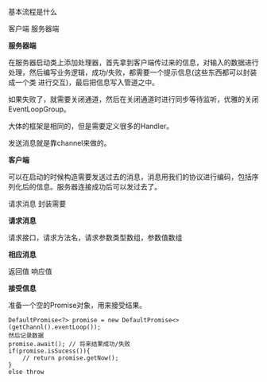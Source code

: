基本流程是什么

客户端 服务器端

**服务器端**

在服务器启动类上添加处理器，首先拿到客户端传过来的信息，对输入的数据进行处理，然后编写业务逻辑，成功/失败，都需要一个提示信息(这些东西都可以封装成一个类 进行交互)，最后把信息写入管道之中。 

如果失败了，就需要关闭通道，然后在关闭通道时进行同步等待监听，优雅的关闭EventLoopGroup。

大体的框架是相同的，但是需要定义很多的Handler。

发送消息就是靠channel来做的。

**客户端**

可以在启动的时候构造需要发送过去的消息，消息用我们的协议进行编码，包括序列化后的信息。服务器连接成功后可以发过去了。



请求消息 封装需要

**请求消息**

请求接口，请求方法名，请求参数类型数组，参数值数组

**相应消息**

返回值 响应值



**接受信息**

准备一个空的Promise对象，用来接受结果。

```
DefaultPromise<?> promise = new DefaultPromise<>(getChannl().eventLoop());
然后记录数据
promise.await(); // 将来结果成功/失败
if(promise.isSucess()){
	// return promise.getNow();
}
else throw
```



